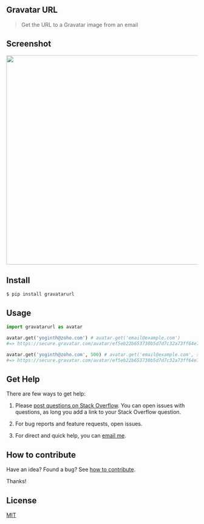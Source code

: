 ## Gravatar URL

> Get the URL to a Gravatar image from an email

## Screenshot

<img src="https://gitlab.com/yoginth/gravatarurl/raw/master/Screenshot.png" width="550">

## Install

```
$ pip install gravatarurl
```

## Usage

```python
import gravatarurl as avatar

avatar.get('yoginth@zoho.com') # avatar.get('email@example.com')
#=> https://secure.gravatar.com/avatar/ef5eb22b653730b5d7d7c32a73ff64e7?s=250

avatar.get('yoginth@zoho.com', 500) # avatar.get('email@example.com', size)
#=> https://secure.gravatar.com/avatar/ef5eb22b653730b5d7d7c32a73ff64e7?s=500
```

## Get Help

There are few ways to get help:

 1. Please [post questions on Stack Overflow](https://stackoverflow.com/questions/ask). You can open issues with questions, as long you add a link to your Stack Overflow question.

 2. For bug reports and feature requests, open issues.

 3. For direct and quick help, you can [email me](mailto://yoginth@zoho.com).

## How to contribute
Have an idea? Found a bug? See [how to contribute][contributing].

Thanks!

## License

[MIT][license]

[LICENSE]: https://yoginth.mit-license.org/
[contributing]: /CONTRIBUTING.md
